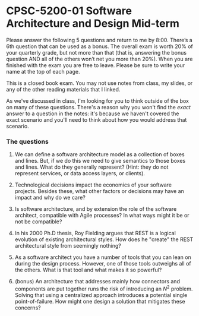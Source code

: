 # CPSC-5200-01 Software Architecture and Design Mid-term

Please answer the following 5 questions and return to me by 8:00. There’s a 6th question that can be used as a bonus. The overall exam is worth 20% of your quarterly grade, but not more than that (that is, answering the bonus question AND all of the others won’t net you more than 20%). When you are finished with the exam you are free to leave. Please be sure to write your name at the top of each page.

This is a closed book exam. You may not use notes from class, my slides, or any of the other reading materials that I linked.

As we've discussed in class, I'm looking for you to think outside of the box on many of these questions. There's a reason why you won't find the _exact_ answer to a question in the notes: it's because we haven't covered the exact scenario and you'll need to think about how you would address that scenario.

### The questions

1. We can define a software architecture model as a collection of boxes and lines. But, if we do this we need to give semantics to those boxes and lines. What do they generally represent? (Hint: they do not represent services, or data access layers, or clients).

2. Technological decisions impact the economics of your software projects. Besides these, what other factors or decisions may have an impact and why do we care?

3. Is software architecture, and by extension the role of the software architect, compatible with Agile processes? In what ways might it be or not be compatible?

4. In his 2000 Ph.D thesis, Roy Fielding argues that REST is a logical evolution of existing architectural styles. How does he "create" the REST architectural style from seemingly nothing?

5. As a software architect you have a number of tools that you can lean on during the design process. However, one of those tools outweighs all of the others. What is that tool and what makes it so powerful?

6. (bonus) An architecture that addresses mainly how connectors and components are put together runs the risk of introducing an $N^2$ problem. Solving that using a centralized approach introduces a potential single point-of-failure. How might one design a solution that mitigates these concerns?

<!--
pandoc -o readme.pdf -f markdown+implicit_figures+inline_notes+yaml_metadata_block --standalone -t latex readme.md
-->
